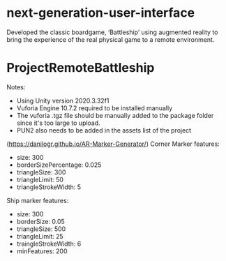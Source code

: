 # next-generation-user-interface
 Developed the classic boardgame, ‘Battleship’ using augmented reality to bring the experience of the real physical game to a remote environment.
 
 # ProjectRemoteBattleship

Notes:
- Using Unity version 2020.3.32f1
- Vuforia Engine 10.7.2 required to be installed manually
- The vuforia .tgz file should be manually added to the package folder since it's too large to upload.
- PUN2 also needs to be added in the assets list of the project

(https://danilogr.github.io/AR-Marker-Generator/)
Corner Marker features:
- size: 300
- borderSizePercentage: 0.025
- triangleSize: 300
- triangleLimit: 50
- triangleStrokeWidth: 5

Ship marker features:
- size: 300
- borderSize: 0.05
- triangleSize: 500
- triangleLimit: 25
- traingleStrokeWidth: 6
- minFeatures: 200

